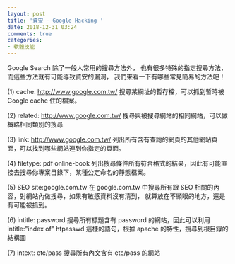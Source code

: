 ```yaml
---
layout: post
title: '資安 - Google Hacking '
date: 2018-12-31 03:24
comments: true
categories:
- 軟體技能
---
```

Google Search 除了一般人常用的搜尋方法外，
也有很多特殊的指定搜尋方法，
而這些方法就有可能導致資安的漏洞，
我們來看一下有哪些常見簡易的方法吧！

(1) cache: http://www.google.com.tw/
搜尋某網址的暫存檔，可以抓到暫時被 Google cache 住的檔案。

(2) related: http://www.google.com.tw/
搜尋與被搜尋網站的相同網站，可以做概略相同類別的搜尋

(3) link: http://www.google.com.tw/
列出所有含有查詢的網頁的其他網站頁面，可以找到哪些網站連到你指定的頁面。

(4) filetype: pdf online-book
列出搜尋條件所有符合格式的結果，因此有可能直接去搜尋你專案目錄下，某種公定命名的靜態檔案。

(5) SEO site:google.com.tw
在 google.com.tw 中搜尋所有跟 SEO 相關的內容，對網站內做搜尋，如果有敏感資料沒有清到，
就算放在不顯眼的地方，還是有可能被抓到。

(6) intitle: password 
搜尋所有標題含有 password 的網站，因此可以利用 intitle:"index of" htpasswd
這樣的語句，根據 apache 的特性，搜尋到根目錄的結構圖

(7) intext: etc/pass
搜尋所有內文含有 etc/pass 的網站

